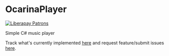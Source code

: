# OcarinaPlayer

[![Liberapay Patrons](http://img.shields.io/liberapay/patrons/hernikplays.svg?logo=liberapay)](https://liberapay.com/hernikplays)

Simple C# music player

Track what's currently implemented [here](https://github.com/hernikplays/OcarinaPlayer/projects/1) and request feature/submit issues [here](https://github.com/hernikplays/OcarinaPlayer/issues/new/choose).
